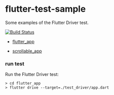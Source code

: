 # flutter-test-sample

Some examples of the Flutter Driver test.

[![Build Status](https://github.com/ksheremet/flutter_actions/workflows/flutter%20drive/badge.svg?branch=master)](https://github.com/ksheremet/flutter_actions/actions?query=workflow%3A"flutter+drive"+branch%3Amaster)

* [flutter_app](./flutter_app/)

* [scrollable_app](./scrollable_app/)


### run test

Run the Flutter Driver test:

```
> cd flutter_app
> flutter drive --target=./test_driver/app.dart
```
